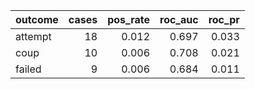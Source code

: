 |outcome | cases| pos_rate| roc_auc| roc_pr|
|:-------|-----:|--------:|-------:|------:|
|attempt |    18|    0.012|   0.697|  0.033|
|coup    |    10|    0.006|   0.708|  0.021|
|failed  |     9|    0.006|   0.684|  0.011|
